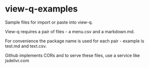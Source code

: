 # view-q-examples
Sample files for import or paste into view-q.

View-q requires a pair of files - a menu.csv and a markdown.md.

For convenience the package name is used for each pair - example is test.md and text.csv.

Github implements CORs and to serve these files, use a service like jsdelivr.com 


